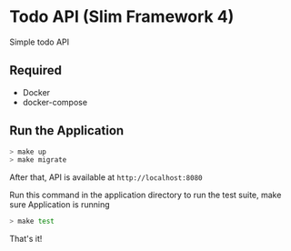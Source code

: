 # Todo API (Slim Framework 4)

Simple todo API

## Required

* Docker
* docker-compose

## Run the Application

```bash
> make up
> make migrate
```
After that, API is available at `http://localhost:8080`

Run this command in the application directory to run the test suite, make sure Application is running

```bash
> make test
```

That's it!
